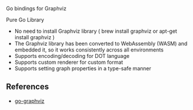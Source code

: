 Go bindings for Graphviz

Pure Go Library
- No need to install Graphviz library ( brew install graphviz or apt-get install graphviz )
- The Graphviz library has been converted to WebAssembly (WASM) and embedded it, so it works consistently across all environments
- Supports encoding/decoding for DOT language
- Supports custom renderer for custom format
- Supports setting graph properties in a type-safe manner

## References
- [go-graphviz](https://github.com/goccy/go-graphviz)